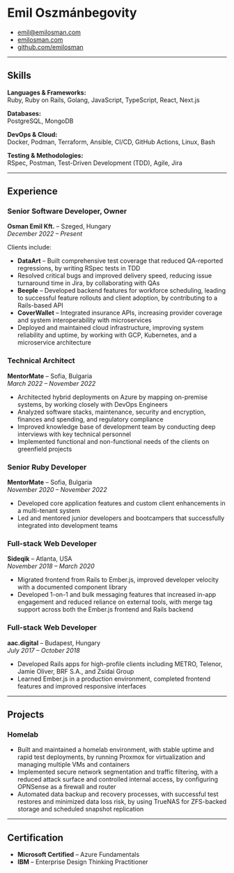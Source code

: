 # Emil Oszmánbegovity

- [emil@emilosman.com](mailto:emil@emilosman.com)
- [emilosman.com](https://emilosman.com)
- [github.com/emilosman](https://github.com/emilosman)

---

## Skills

__Languages & Frameworks:__  
Ruby, Ruby on Rails, Golang, JavaScript, TypeScript, React, Next.js

__Databases:__  
PostgreSQL, MongoDB

__DevOps & Cloud:__  
Docker, Podman, Terraform, Ansible, CI/CD, GitHub Actions, Linux, Bash

__Testing & Methodologies:__  
RSpec, Postman, Test-Driven Development (TDD), Agile, Jira

---

## Experience

### Senior Software Developer, Owner
__Osman Emil Kft.__ – Szeged, Hungary  
_December 2022 – Present_

Clients include:

- __DataArt__ – Built comprehensive test coverage that reduced QA-reported regressions, by writing RSpec tests in TDD
- Resolved critical bugs and improved delivery speed, reducing issue turnaround time in Jira, by collaborating with QAs
- __Beeple__ – Developed backend features for workforce scheduling, leading to successful feature rollouts and client adoption, by contributing to a Rails-based API
- __CoverWallet__ – Integrated insurance APIs, increasing provider coverage and system interoperability with microservices
- Deployed and maintained cloud infrastructure, improving system reliability and uptime, by working with GCP, Kubernetes, and a microservice architecture

### Technical Architect
__MentorMate__ – Sofia, Bulgaria  
_March 2022 – November 2022_

- Architected hybrid deployments on Azure by mapping on-premise systems, by working closely with DevOps Engineers
- Analyzed software stacks, maintenance, security and encryption, finances and spending, and regulatory compliance
- Improved knowledge base of development team by conducting deep interviews with key technical personnel
- Implemented functional and non-functional needs of the clients on greenfield projects

### Senior Ruby Developer
__MentorMate__ – Sofia, Bulgaria  
_November 2020 – November 2022_

- Developed core application features and custom client enhancements in a multi-tenant system
- Led and mentored junior developers and bootcampers that successfully integrated into development teams

### Full-stack Web Developer
__Sideqik__ – Atlanta, USA  
_November 2018 – March 2020_

- Migrated frontend from Rails to Ember.js, improved developer velocity with a documented component library
- Developed 1-on-1 and bulk messaging features that increased in-app engagement and reduced reliance on external tools, with merge tag support across both the Ember.js frontend and Rails backend

### Full-stack Web Developer
__aac.digital__ – Budapest, Hungary  
_July 2017 – October 2018_

- Developed Rails apps for high-profile clients including METRO, Telenor, Jamie Oliver, BRF S.A., and Zsidai Group
- Learned Ember.js in a production environment, completed frontend features and improved responsive interfaces

---

## Projects

### Homelab
- Built and maintained a homelab environment, with stable uptime and rapid test deployments, by running Proxmox for virtualization and managing multiple VMs and containers
- Implemented secure network segmentation and traffic filtering, with a reduced attack surface and controlled internal access, by configuring OPNSense as a firewall and router
- Automated data backup and recovery processes, with successful test restores and minimized data loss risk, by using TrueNAS for ZFS-backed storage and scheduled snapshot replication

---

## Certification

- __Microsoft Certified__ – Azure Fundamentals
- __IBM__ – Enterprise Design Thinking Practitioner

